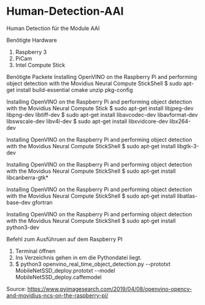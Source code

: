 # Human-Detection-AAI
Human Detection für the Module AAI 

Benötigte Hardware
1. Raspberry 3 
2. PiCam 
3. Intel Compute Stick

Benötigte Packete 
Installing OpenVINO on the Raspberry Pi and performing object detection with the Movidius Neural Compute StickShell
$ sudo apt-get install build-essential cmake unzip pkg-config
 
Installing OpenVINO on the Raspberry Pi and performing object detection with the Movidius Neural Compute Stick
$ sudo apt-get install libjpeg-dev libpng-dev libtiff-dev
$ sudo apt-get install libavcodec-dev libavformat-dev libswscale-dev libv4l-dev
$ sudo apt-get install libxvidcore-dev libx264-dev

Installing OpenVINO on the Raspberry Pi and performing object detection with the Movidius Neural Compute StickShell
$ sudo apt-get install libgtk-3-dev

Installing OpenVINO on the Raspberry Pi and performing object detection with the Movidius Neural Compute StickShell
$ sudo apt-get install libcanberra-gtk*

Installing OpenVINO on the Raspberry Pi and performing object detection with the Movidius Neural Compute StickShell
$ sudo apt-get install libatlas-base-dev gfortran

Installing OpenVINO on the Raspberry Pi and performing object detection with the Movidius Neural Compute StickShell
$ sudo apt-get install python3-dev




Befehl zum Ausführuen auf dem Raspberry PI 
1. Terminal öffnen 
2. Ins Verzeichnis gehen in em die Pythondatei liegt. 
3. $ python3 openvino_real_time_object_detection.py --prototxt MobileNetSSD_deploy.prototxt \--model MobileNetSSD_deploy.caffemodel

Source: https://www.pyimagesearch.com/2019/04/08/openvino-opencv-and-movidius-ncs-on-the-raspberry-pi/
